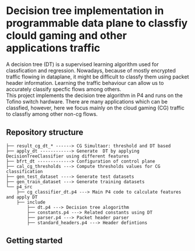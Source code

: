# Decision tree implementation in programmable data plane to classfiy clould gaming and other applications traffic

A decision tree (DT) is a supervised learning algorithm used for classfication and regression. Nowadays, because of mostly encrypted traffic flowing in dataplane, 
it might be difficult to classfy them using packet header information. Learning the traffic behaviour can allow us to accurately classify specfic flows among others.    
This project implements the decision tree algorithm in P4 and runs on the Tofino switch hardware. There are many applications which can be classfied,
however, here we focus mainly on the cloud gaming (CG) traffic to classfiy among other non-cg flows.  

## Repository structure

```text
├── result_cg_dt_* ------> CG Simultaor: threshold and DT based  
├── apply_dt ------------> Generate  DT by applying DecisionTreeClassifier using different features
├── bfrt_dt -------------> Configuration of control plane
├── cal_cg_thresholds ---> Compute thresholds values for CG classification
├── gen_test_dataset ----> Generate test datasets
├── gen_train_dataset ---> Generate training datasets
└── p4_src
    ├── cg_classifier_dt.p4 ---> Main P4 code to calculate features and apply DT
    ├── include
        ├── dt.p4 ---> Decision tree alogorithm
        ├── constants.p4 ---> Related constants using DT
        ├── parser.p4 ---> Packet header parser
        ├── standard_headers.p4 ---> Header defintions
```

## Getting started
